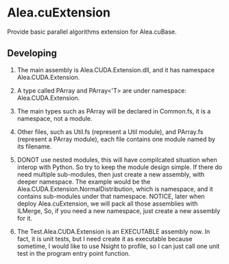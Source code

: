 Alea.cuExtension
================

Provide basic parallel algorithms extension for Alea.cuBase.

Developing
----------

1. The main assembly is Alea.CUDA.Extension.dll, and it has
   namespace Alea.CUDA.Extension.
   
2. A type called PArray and PArray<'T> are under namespace:
   Alea.CUDA.Extension.
   
3. The main types such as PArray will be declared in Common.fs,
   it is a namespace, not a module.
   
4. Other files, such as Util.fs (represent a Util module), and
   PArray.fs (represent a PArray module), each file contains
   one module named by its filename.
   
5. DONOT use nested modules, this will have compilcated situation
   when interop with Python. So try to keep the module design
   simple. If there do need multiple sub-modules, then just
   create a new assembly, with deeper namespace. The example
   would be the Alea.CUDA.Extension.NormalDistribution, which
   is namespace, and it contains sub-modules under that namespace.
   NOTICE, later when deploy Alea.cuExtension, we will pack
   all those assemblies with ILMerge, So, if you need a new
   namespace, just create a new assembly for it.
   
6. The Test.Alea.CUDA.Extension is an EXECUTABLE assembly now. In
   fact, it is unit tests, but I need create it as executable because
   sometime, I would like to use Nsight to profile, so I can just
   call one unit test in the program entry point function.